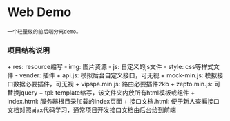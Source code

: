 # Web Demo
`一个轻量级的前后端分离demo。`

<h3>项目结构说明</h3>
+ res: resource缩写
  - img: 图片资源
  - js: 自定义的js文件
  - style: css等样式文件
  - vender: 插件
    + api.js: 模拟后台自定义接口，可无视
    + mock-min.js: 模拟接口数据必要插件，可无视
    + vipspa.min.js: 路由必要插件2kb
    + zepto.min.js: 可替换jquery
+ tpl: template缩写，该文件夹内放所有html模板或组件
+ index.html: 服务器根目录加载的index页面
+ 接口文档.html: 便于新人查看接口文档对照ajax代码学习，通常项目开发接口文档由后台给到前端